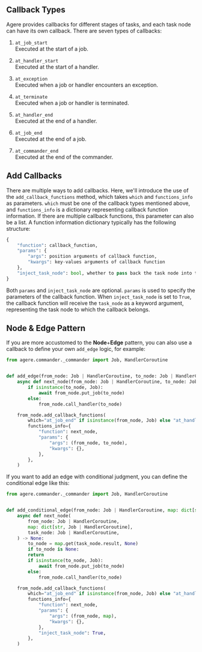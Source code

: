 ## Callback Types

Agere provides callbacks for different stages of tasks, and each task node can have its own callback. There are seven types
of callbacks:

1. `at_job_start`  
Executed at the start of a job.

2. `at_handler_start`  
Executed at the start of a handler.

3. `at_exception`  
Executed when a job or handler encounters an exception.

4. `at_terminate`  
Executed when a job or handler is terminated.

5. `at_handler_end`  
Executed at the end of a handler.

6. `at_job_end`  
Executed at the end of a job.

7. `at_commander_end`  
Executed at the end of the commander.


## Add Callbacks

There are multiple ways to add callbacks. Here, we'll introduce the use of the `add_callback_functions` method, which takes
`which` and `functions_info` as parameters. `which` must be one of the callback types mentioned above, and `functions_info`
is a dictionary representing callback function information. If there are multiple callback functions, this parameter can
also be a list. A function information dictionary typically has the following structure:
```python
{
    "function": callback_function,
    "params": {
        "args": position arguments of callback function,
        "kwargs": key-values arguments of callback function
    },
    "inject_task_node": bool, whether to pass back the task node into the callback function automatically
}
```

Both `params` and `inject_task_node` are optional. `params` is used to specify the parameters of the callback function.
When `inject_task_node` is set to `True`, the callback function will receive the `task_node` as a keyword argument,
representing the task node to which the callback belongs.


## Node & Edge Pattern

If you are more accustomed to the **Node**+**Edge** pattern, you can also use a callback to define your own `add_edge` logic,
for example:
```python title="simple_edge.py"
from agere.commander._commander import Job, HandlerCoroutine


def add_edge(from_node: Job | HandlerCoroutine, to_node: Job | HandlerCoroutine) -> None:
    async def next_node(from_node: Job | HandlerCoroutine, to_node: Job | HandlerCoroutine) -> None:
        if isinstance(to_node, Job):
            await from_node.put_job(to_node)
        else:
            from_node.call_handler(to_node)

    from_node.add_callback_functions(
        which="at_job_end" if isinstance(from_node, Job) else "at_handler_end",
        functions_info={
            "function": next_node,
            "params": {
                "args": (from_node, to_node),
                "kwargs": {},
            },
        },
    )
```

If you want to add an edge with conditional judgment, you can define the conditional edge like this:

```python title="conditional_edge.py"
from agere.commander._commander import Job, HandlerCoroutine


def add_conditional_edge(from_node: Job | HandlerCoroutine, map: dict[str, Job | HandlerCoroutine]) -> None:
    async def next_node(
        from_node: Job | HandlerCoroutine,
        map: dict[str, Job | HandlerCoroutine],
        task_node: Job | HandlerCoroutine,
    ) -> None:
        to_node = map.get(task_node.result, None)
        if to_node is None:
        return
        if isinstance(to_node, Job):
            await from_node.put_job(to_node)
        else:
            from_node.call_handler(to_node)

    from_node.add_callback_functions(
        which="at_job_end" if isinstance(from_node, Job) else "at_handler_end",
        functions_info={
            "function": next_node,
            "params": {
                "args": (from_node, map),
                "kwargs": {},
            },
            "inject_task_node": True,
        },
    )
```
